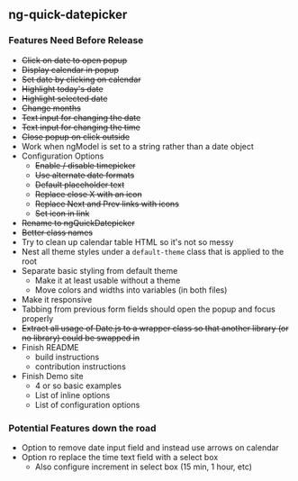 ## ng-quick-datepicker

### Features Need Before Release

* <s>Click on date to open popup</s>
* <s>Display calendar in popup</s>
* <s>Set date by clicking on calendar</s>
* <s>Highlight today's date</s>
* <s>Highlight selected date</s>
* <s>Change months</s>
* <s>Text input for changing the date</s>
* <s>Text input for changing the time</s>
* <s>Close popup on click outside</s>
* Work when ngModel is set to a string rather than a date object
* Configuration Options
    - <s>Enable / disable timepicker</s>
    - <s>Use alternate date formats</s>
    - <s>Default placeholder text</s>
    - <s>Replace close X with an icon</s>
    - <s>Replace Next and Prev links with icons</s>
    - <s>Set icon in link</s>
* <s>Rename to ngQuickDatepicker</s>
* <s>Better class names</s>
* Try to clean up calendar table HTML so it's not so messy
* Nest all theme styles under a `default-theme` class that is applied to the root
* Separate basic styling from default theme
    - Make it at least usable without a theme
    - Move colors and widths into variables (in both files)
* Make it responsive
* Tabbing from previous form fields should open the popup and focus properly
* <s>Extract all usage of Date.js to a wrapper class so that another library (or no library) could be swapped in</s>
* Finish README
    - build instructions
    - contribution instructions
* Finish Demo site
    - 4 or so basic examples
    - List of inline options
    - List of configuration options


### Potential Features down the road

* Option to remove date input field and instead use arrows on calendar
* Option ro replace the time text field with a select box 
    - Also configure increment in select box (15 min, 1 hour, etc)
